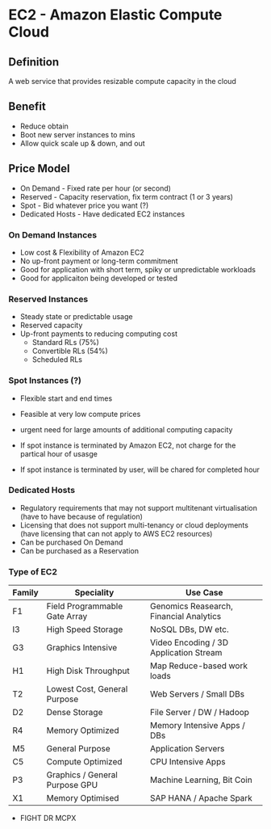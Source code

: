 # EC2 - Amazon Elastic Compute Cloud

## Definition
A web service that provides resizable compute capacity in the cloud

## Benefit
* Reduce obtain
* Boot new server instances to mins
* Allow quick scale up & down, and out

## Price Model
* On Demand - Fixed rate per hour (or second)
* Reserved - Capacity reservation, fix term contract (1 or 3 years)
* Spot - Bid whatever price you want (?)
* Dedicated Hosts - Have dedicated EC2 instances

### On Demand Instances
* Low cost & Flexibility of Amazon EC2
* No up-front payment or long-term commitment
* Good for application with short term, spiky or unpredictable workloads
* Good for applicaiton being developed or tested

### Reserved Instances
* Steady state or predictable usage
* Reserved capacity
* Up-front payments to reducing computing cost
    - Standard RLs (75%)
    - Convertible RLs (54%)
    - Scheduled RLs 

### Spot Instances (?)
* Flexible start and end times
* Feasible at very low compute prices
* urgent need for large amounts of additional computing capacity

* If spot instance is terminated by Amazon EC2, not charge for the partical hour of usasge
* If spot instance is terminated by user, will be chared for completed hour

### Dedicated Hosts
* Regulatory requirements that may not support multitenant virtualisation (have to have because of regulation)
* Licensing that does not support multi-tenancy or cloud deployments (have licensing that can not apply to AWS EC2 resources)
* Can be purchased On Demand
* Can be purchased as a Reservation

### Type of EC2

| Family | Speciality                     | Use Case                                |
| ------ | ------------------------------ | --------------------------------------- |
|   F1   | Field Programmable Gate Array  | Genomics Reasearch, Financial Analytics | 
|   I3   | High Speed Storage             | NoSQL DBs, DW etc.                      | 
|   G3   | Graphics Intensive             | Video Encoding / 3D Application Stream  | 
|   H1   | High Disk Throughput           | Map Reduce-based work loads             | 
|   T2   | Lowest Cost, General Purpose   | Web Servers / Small DBs                 | 
|   D2   | Dense Storage                  | File Server / DW / Hadoop               | 
|   R4   | Memory Optimized               | Memory Intensive Apps / DBs             | 
|   M5   | General Purpose                | Application Servers                     | 
|   C5   | Compute Optimized              | CPU Intensive Apps                      | 
|   P3   | Graphics / General Purpose GPU | Machine Learning, Bit Coin              | 
|   X1   | Memory Optimised               | SAP HANA / Apache Spark                 | 

* FIGHT DR MCPX